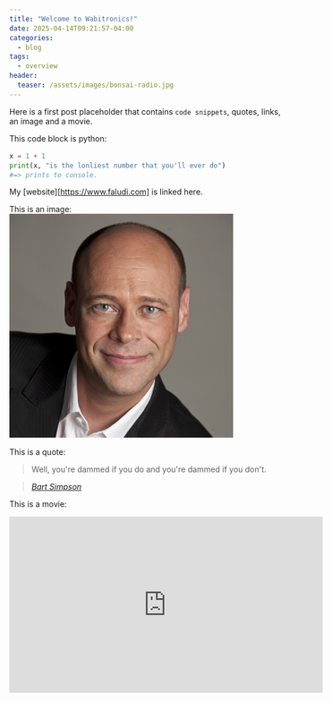 ```yaml
---
title: "Welcome to Wabitronics!"
date: 2025-04-14T09:21:57-04:00
categories:
  - blog
tags:
  - overview
header:
  teaser: /assets/images/bonsai-radio.jpg
---
```


Here is a first post placeholder that contains `code snippets`, quotes, links, an image and a movie.

This code block is python:

```python
x = 1 + 1
print(x, "is the lonliest number that you'll ever do")
#=> prints to console.
```

My [website][https://www.faludi.com] is linked here.

This is an image:
![some alt text describing the image](/assets/images/rob-photo.jpg)

This is a quote:
> Well, you're dammed if you do and you're dammed if you don't.
  
> <cite><a href="https://simpsons.fandom.com/wiki/Bart_Simpson/Quotes">Bart Simpson</a></cite>

This is a movie:
<iframe width="560" height="315" src="https://www.youtube.com/embed/-nrpYVTEFB0?si=GUr0qkVdDtenBsVF" title="YouTube video player" frameborder="0" allow="accelerometer; autoplay; clipboard-write; encrypted-media; gyroscope; picture-in-picture; web-share" referrerpolicy="strict-origin-when-cross-origin" allowfullscreen></iframe>